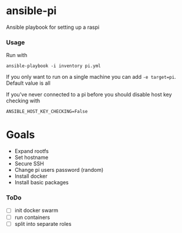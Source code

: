 ansible-pi
==========

Ansible playbook for setting up a raspi

### Usage

Run with

```
ansible-playbook -i inventory pi.yml
```

If you only want to run on a single machine you can add `-e target=pi`. Default value is all

If you've never connected to a pi before you should disable host key checking with

```
ANSIBLE_HOST_KEY_CHECKING=False
```

Goals
=====

 * Expand rootfs
 * Set hostname
 * Secure SSH
 * Change pi users password (random)
 * Install docker
 * Install basic packages

### ToDo

- [ ] init docker swarm
- [ ] run containers
- [ ] split into separate roles
